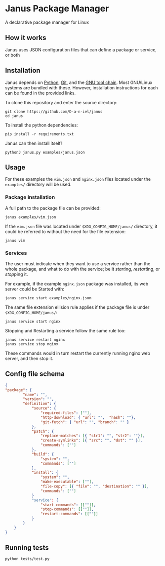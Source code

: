# Janus Package Manager
A declarative package manager for Linux 

## How it works
Janus uses JSON configuration files that can define a package or service, or both

## Installation
Janus depends on [Python](https://www.python.org/downloads/), [Git](https://git-scm.com/book/en/v2/Getting-Started-Installing-Git), and the [GNU tool chain](https://www.nongnu.org/avr-libc/user-manual/install_tools.html).
Most GNU/Linux systems are bundled with these. However, installation instructions for each can be found in the provided links.

To clone this repository and enter the source directory:
```shell
git clone https://github.com/D-a-n-iel/janus
cd janus
```

To install the python dependencies:
```shell
pip install -r requirements.txt
```

Janus can then install itself!
```shell
python3 janus.py examples/janus.json
```

## Usage
For these examples the `vim.json` and `nginx.json` files located under the `examples/` directory will be used.

### Package installation
A full path to the package file can be provided:
```shell
janus examples/vim.json
```

If the `vim.json` file was located under `$XDG_CONFIG_HOME/janus/` directory,
it could be referred to without the need for the file extension:
```shell
janus vim
```

### Services
The user must indicate when they want to use a service rather than the whole package,
and what to do with the service; be it *start*ing, *restart*ing, or *stop*ping it.

For example, if the example `nginx.json` package was installed, its web server could be Started with:
```shell
janus service start examples/nginx.json
```

The same file extension ellision rule applies if the package file is under `$XDG_CONFIG_HOME/janus/`:
```shell
janus service start nginx
```

Stopping and Restarting a service follow the same rule too:
```shell
janus service restart nginx
janus service stop nginx
```

These commands would in turn restart the currently running nginx web server, and then stop it.

## Config file schema
```json
{
"package": {
        "name": "",
        "version": "",
        "definition": {
            "source": {
                "required-files": [""],
                "http-download": { "url": "",  "hash": ""},
                "git-fetch": { "url": "", "branch": "" }
            },
            "patch": {
                "replace-matches": [{ "str1": "", "str2": ""}],
                "create-symlinks": [{ "src": "", "dst": "" }],
                "commands": [""]
            },
            "build": {
                "system": "",
                "commands": [""]
            },
            "install": {
                "system": "",
                "make-executable": [""],
                "file-copy": [{ "file": "", "destination": "" }],
                "commands": [""]
            }
            "service": {
                "start-commands": [[""]],
                "stop-commands": [[""]],
                "restart-commands": [[""]]
            }
        }
    }
}
```

## Running tests
``` sh
python tests/test.py
```
